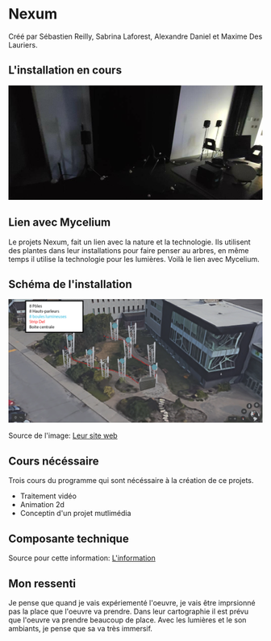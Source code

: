 # Nexum
Créé par Sébastien Reilly, Sabrina Laforest, Alexandre Daniel et Maxime Des Lauriers.

## L'installation en cours
![Photo de l'instalation en cours](medias/oeuvre_nexum.jpg)

## Lien avec Mycelium
Le projets Nexum, fait un lien avec la nature et la technologie. Ils utilisent des plantes dans leur installations pour faire penser au arbres, en même temps il utilise la technologie pour les lumières. Voilà le lien avec Mycelium.
## Schéma de l'installation
![Photo de l'instalation en cours](medias/shema_installation.png)

Source de l'image: [Leur site web](https://tim-montmorency.com/2023/projets/Nexum/docs/web/preproduction.html)

## Cours nécéssaire
Trois cours du programme qui sont nécéssaire à la création de ce projets.
* Traitement vidéo
* Animation 2d
* Conceptin d'un projet mutlimédia
## Composante technique


Source pour cette information: [L'information]()

## Mon ressenti 
Je pense que quand je vais expériementé l'oeuvre, je vais être imprsionné pas la place que l'oeuvre va prendre. Dans leur cartographie il est prévu que l'oeuvre va prendre beaucoup de place. Avec les lumières et le son ambiants, je pense que sa va très immersif.




